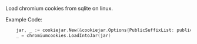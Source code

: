 Load chromium cookies from sqlite on linux.

Example Code:
```go
    jar, _ := cookiejar.New(&cookiejar.Options{PublicSuffixList: publicsuffix.List})
	_ = chromiumcookies.LoadIntoJar(jar)
```
